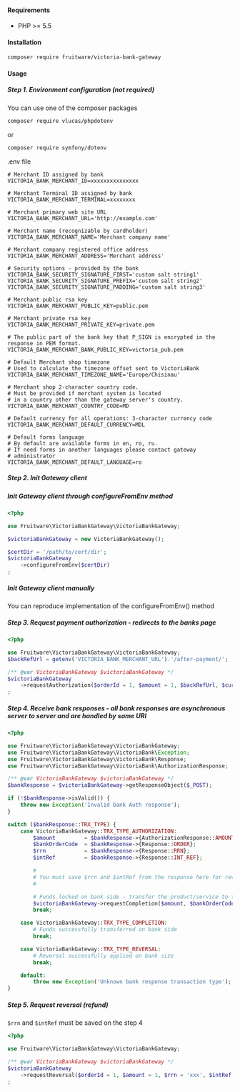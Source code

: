 #### Requirements

* PHP >= 5.5

#### Installation

```bash
composer require fruitware/victoria-bank-gateway
```

#### Usage

##### Step 1. Environment configuration (not required)

You can use one of the composer packages
```bash
composer require vlucas/phpdotenv
```

or

```bash
composer require symfony/dotenv
```

.env file

```dosini
# Merchant ID assigned by bank
VICTORIA_BANK_MERCHANT_ID=xxxxxxxxxxxxxxx

# Merchant Terminal ID assigned by bank 
VICTORIA_BANK_MERCHANT_TERMINAL=xxxxxxxx

# Merchant primary web site URL
VICTORIA_BANK_MERCHANT_URL='http://example.com'

# Merchant name (recognizable by cardholder)
VICTORIA_BANK_MERCHANT_NAME='Merchant company name'

# Merchant company registered office address
VICTORIA_BANK_MERCHANT_ADDRESS='Merchant address'

# Security options - provided by the bank
VICTORIA_BANK_SECURITY_SIGNATURE_FIRST='custom salt string1'
VICTORIA_BANK_SECURITY_SIGNATURE_PREFIX='custom salt string2'
VICTORIA_BANK_SECURITY_SIGNATURE_PADDING='custom salt string3'

# Merchant public rsa key
VICTORIA_BANK_MERCHANT_PUBLIC_KEY=public.pem

# Merchant private rsa key
VICTORIA_BANK_MERCHANT_PRIVATE_KEY=private.pem

# The public part of the bank key that P_SIGN is encrypted in the response in PEM format.
VICTORIA_BANK_MERCHANT_BANK_PUBLIC_KEY=victoria_pub.pem

# Default Merchant shop timezone
# Used to calculate the timezone offset sent to VictoriaBank
VICTORIA_BANK_MERCHANT_TIMEZONE_NAME='Europe/Chisinau'

# Merchant shop 2-character country code. 
# Must be provided if merchant system is located 
# in a country other than the gateway server's country. 
VICTORIA_BANK_MERCHANT_COUNTRY_CODE=MD

# Default currency for all operations: 3-character currency code 
VICTORIA_BANK_MERCHANT_DEFAULT_CURRENCY=MDL

# Default forms language
# By default are available forms in en, ro, ru. 
# If need forms in another languages please contact gateway
# administrator
VICTORIA_BANK_MERCHANT_DEFAULT_LANGUAGE=ro
```

##### Step 2. Init Gateway client

##### Init Gateway client through configureFromEnv method

```php
<?php

use Fruitware\VictoriaBankGateway\VictoriaBankGateway;

$victoriaBankGateway = new VictoriaBankGateway();

$certDir = '/path/to/cert/dir';
$victoriaBankGateway
    ->configureFromEnv($certDir)
;
```

##### Init Gateway client manually

You can reproduce implementation of the configureFromEnv() method


##### Step 3. Request payment authorization - redirects to the banks page

```php
<?php

use Fruitware\VictoriaBankGateway\VictoriaBankGateway;
$backRefUrl = getenv('VICTORIA_BANK_MERCHANT_URL').'/after-payment/';

/** @var VictoriaBankGateway $victoriaBankGateway */
$victoriaBankGateway
    ->requestAuthorization($orderId = 1, $amount = 1, $backRefUrl, $currency = null, $description = null, $clientEmail = null, $language = null)
;
```

##### Step 4. Receive bank responses - all bank responses are asynchronous server to server and are handled by same URI

```php
<?php

use Fruitware\VictoriaBankGateway\VictoriaBankGateway;
use Fruitware\VictoriaBankGateway\VictoriaBank\Exception;
use Fruitware\VictoriaBankGateway\VictoriaBank\Response;
use Fruitware\VictoriaBankGateway\VictoriaBank\AuthorizationResponse;

/** @var VictoriaBankGateway $victoriaBankGateway */
$bankResponse = $victoriaBankGateway->getResponseObject($_POST);

if (!$bankResponse->isValid()) {
    throw new Exception('Invalid bank Auth response');
}

switch ($bankResponse::TRX_TYPE) {
    case VictoriaBankGateway::TRX_TYPE_AUTHORIZATION:
        $amount         = $bankResponse->{AuthorizationResponse::AMOUNT};
        $bankOrderCode  = $bankResponse->{Response::ORDER};
        $rrn            = $bankResponse->{Response::RRN};
        $intRef         = $bankResponse->{Response::INT_REF};

        #
        # You must save $rrn and $intRef from the response here for reversal requests
        #

        # Funds locked on bank side - transfer the product/service to the customer and request completion
        $victoriaBankGateway->requestCompletion($amount, $bankOrderCode, $rrn, $intRef, $currency = null);
        break;

    case VictoriaBankGateway::TRX_TYPE_COMPLETION:
        # Funds successfully transferred on bank side
        break;

    case VictoriaBankGateway::TRX_TYPE_REVERSAL:
        # Reversal successfully applied on bank size
        break;

    default:
        throw new Exception('Unknown bank response transaction type');
}
```

##### Step 5. Request reversal (refund)

```$rrn``` and ```$intRef``` must be saved on the step 4

```php
<?php

use Fruitware\VictoriaBankGateway\VictoriaBankGateway;

/** @var VictoriaBankGateway $victoriaBankGateway */
$victoriaBankGateway
    ->requestReversal($orderId = 1, $amount = 1, $rrn = 'xxx', $intRef = 'yyy', $currency = null)
;
```